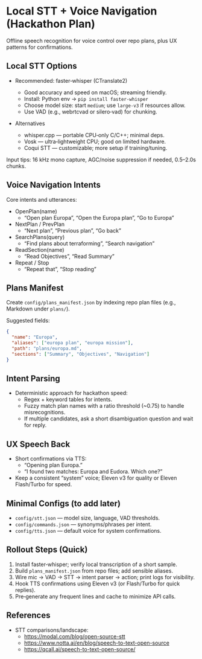 # Local STT + Voice Navigation (Hackathon Plan)

Offline speech recognition for voice control over repo plans, plus UX patterns for confirmations.

## Local STT Options

- Recommended: faster‑whisper (CTranslate2)
  - Good accuracy and speed on macOS; streaming friendly.
  - Install: Python env → `pip install faster-whisper`
  - Choose model size: start `medium`; use `large-v3` if resources allow.
  - Use VAD (e.g., webrtcvad or silero‑vad) for chunking.

- Alternatives
  - whisper.cpp — portable CPU‑only C/C++; minimal deps.
  - Vosk — ultra‑lightweight CPU; good on limited hardware.
  - Coqui STT — customizable; more setup if training/tuning.

Input tips: 16 kHz mono capture, AGC/noise suppression if needed, 0.5–2.0s chunks.

## Voice Navigation Intents

Core intents and utterances:

- OpenPlan(name)
  - “Open plan Europa”, “Open the Europa plan”, “Go to Europa”
- NextPlan / PrevPlan
  - “Next plan”, “Previous plan”, “Go back”
- SearchPlans(query)
  - “Find plans about terraforming”, “Search navigation”
- ReadSection(name)
  - “Read Objectives”, “Read Summary”
- Repeat / Stop
  - “Repeat that”, “Stop reading”

## Plans Manifest

Create `config/plans_manifest.json` by indexing repo plan files (e.g., Markdown under `plans/`).

Suggested fields:

```json
{
  "name": "Europa",
  "aliases": ["europa plan", "europa mission"],
  "path": "plans/europa.md",
  "sections": ["Summary", "Objectives", "Navigation"]
}
```

## Intent Parsing

- Deterministic approach for hackathon speed:
  - Regex + keyword tables for intents.
  - Fuzzy match plan names with a ratio threshold (~0.75) to handle misrecognitions.
  - If multiple candidates, ask a short disambiguation question and wait for reply.

## UX Speech Back

- Short confirmations via TTS:
  - “Opening plan Europa.”
  - “I found two matches: Europa and Eudora. Which one?”
- Keep a consistent “system” voice; Eleven v3 for quality or Eleven Flash/Turbo for speed.

## Minimal Configs (to add later)

- `config/stt.json` — model size, language, VAD thresholds.
- `config/commands.json` — synonyms/phrases per intent.
- `config/tts.json` — default voice for system confirmations.

## Rollout Steps (Quick)

1) Install faster‑whisper; verify local transcription of a short sample.
2) Build `plans_manifest.json` from repo files; add sensible aliases.
3) Wire mic → VAD → STT → intent parser → action; print logs for visibility.
4) Hook TTS confirmations using Eleven v3 (or Flash/Turbo for quick replies).
5) Pre‑generate any frequent lines and cache to minimize API calls.

## References

- STT comparisons/landscape:
  - https://modal.com/blog/open-source-stt
  - https://www.notta.ai/en/blog/speech-to-text-open-source
  - https://qcall.ai/speech-to-text-open-source/
